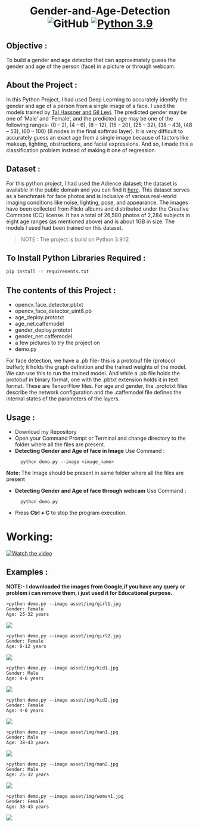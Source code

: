 # <center> Gender-and-Age-Detection <br>   <img alt="GitHub" src="https://img.shields.io/github/license/smahesh29/Gender-and-Age-Detection"> [![Python 3.9](https://img.shields.io/badge/python-3.9.12-blue.svg)](https://www.python.org/downloads/release/python-360/)</center>


<h2>Objective :</h2>
<p>To build a gender and age detector that can approximately guess the gender and age of the person (face) in a picture or through webcam.</p>

<h2>About the Project :</h2>
<p>In this Python Project, I had used Deep Learning to accurately identify the gender and age of a person from a single image of a face. I used the models trained by <a href="https://talhassner.github.io/home/projects/Adience/Adience-data.html">Tal Hassner and Gil Levi</a>. The predicted gender may be one of ‘Male’ and ‘Female’, and the predicted age may be one of the following ranges- (0 – 2), (4 – 6), (8 – 12), (15 – 20), (25 – 32), (38 – 43), (48 – 53), (60 – 100) (8 nodes in the final softmax layer). It is very difficult to accurately guess an exact age from a single image because of factors like makeup, lighting, obstructions, and facial expressions. And so, I made this a classification problem instead of making it one of regression.</p>

<h2>Dataset :</h2>
<p>For this python project, I had used the Adience dataset; the dataset is available in the public domain and you can find it <a href="https://www.kaggle.com/ttungl/adience-benchmark-gender-and-age-classification">here</a>. This dataset serves as a benchmark for face photos and is inclusive of various real-world imaging conditions like noise, lighting, pose, and appearance. The images have been collected from Flickr albums and distributed under the Creative Commons (CC) license. It has a total of 26,580 photos of 2,284 subjects in eight age ranges (as mentioned above) and is about 1GB in size. The models I used had been trained on this dataset.</p>

> NOTE : The project is build on Python 3.9.12
<h2>To Install Python Libraries Required :</h2>

```bash
pip install -r requirements.txt
```

<h2>The contents of this Project :</h2>
<ul>
  <li>opencv_face_detector.pbtxt</li>
  <li>opencv_face_detector_uint8.pb</li>
  <li>age_deploy.prototxt</li>
  <li>age_net.caffemodel</li>
  <li>gender_deploy.prototxt</li>
  <li>gender_net.caffemodel</li>
  <li>a few pictures to try the project on</li>
  <li>demo.py</li>
 </ul>
 <p>For face detection, we have a .pb file- this is a protobuf file (protocol buffer); it holds the graph definition and the trained weights of the model. We can use this to run the trained model. And while a .pb file holds the protobuf in binary format, one with the .pbtxt extension holds it in text format. These are TensorFlow files. For age and gender, the .prototxt files describe the network configuration and the .caffemodel file defines the internal states of the parameters of the layers.</p>
 
 <h2>Usage :</h2>
 <ul>
  <li>Download my Repository</li>
  <li>Open your Command Prompt or Terminal and change directory to the folder where all the files are present.</li>
  <li><b>Detecting Gender and Age of face in Image</b> Use Command :</li>
  
      python demo.py --image <image_name>
</ul>
  <p><b>Note: </b>The Image should be present in same folder where all the files are present</p> 
<ul>
  <li><b>Detecting Gender and Age of face through webcam</b> Use Command :</li>
  
      python demo.py
</ul>
<ul>
  <li>Press <b>Ctrl + C</b> to stop the program execution.</li>
</ul>

# Working:
[![Watch the video](https://img.youtube.com/vi/ReeccRD21EU/0.jpg)](https://youtu.be/ReeccRD21EU)

<h2>Examples :</h2>
<p><b>NOTE:- I downloaded the images from Google,if you have any query or problem i can remove them, i just used it for Educational purpose.</b></p>

    >python demo.py --image asset/img/girl1.jpg
    Gender: Female
    Age: 25-32 years
    
<img src="Example/Detecting age and gender girl1.png">

    >python demo.py --image asset/img/girl2.jpg
    Gender: Female
    Age: 8-12 years
    
<img src="Example/Detecting age and gender girl2.png">

    >python demo.py --image asset/img/kid1.jpg
    Gender: Male
    Age: 4-6 years    
    
<img src="Example/Detecting age and gender kid1.png">

    >python demo.py --image asset/img/kid2.jpg
    Gender: Female
    Age: 4-6 years  
    
<img src="Example/Detecting age and gender kid2.png">

    >python demo.py --image asset/img/man1.jpg
    Gender: Male
    Age: 38-43 years
    
<img src="Example/Detecting age and gender man1.png">

    >python demo.py --image asset/img/man2.jpg
    Gender: Male
    Age: 25-32 years
    
<img src="Example/Detecting age and gender man2.png">

    >python demo.py --image asset/img/woman1.jpg
    Gender: Female
    Age: 38-43 years
    
<img src="Example/Detecting age and gender woman1.png">
              
